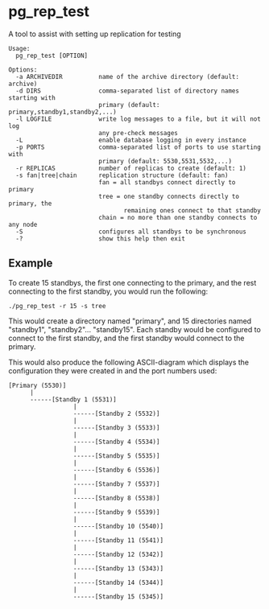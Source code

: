 pg_rep_test
===========

A tool to assist with setting up replication for testing

	Usage:
	  pg_rep_test [OPTION]
	
	Options:
	  -a ARCHIVEDIR          name of the archive directory (default: archive)
	  -d DIRS                comma-separated list of directory names starting with
	                         primary (default: primary,standby1,standby2,...)
	  -l LOGFILE             write log messages to a file, but it will not log
	                         any pre-check messages
	  -L                     enable database logging in every instance
	  -p PORTS               comma-separated list of ports to use starting with
	                         primary (default: 5530,5531,5532,...)
	  -r REPLICAS            number of replicas to create (default: 1)
	  -s fan|tree|chain      replication structure (default: fan)
	                         fan = all standbys connect directly to primary
	                         tree = one standby connects directly to primary, the
	                                remaining ones connect to that standby
	                         chain = no more than one standby connects to any node
	  -S                     configures all standbys to be synchronous
	  -?                     show this help then exit


## Example

To create 15 standbys, the first one connecting to the primary, and the rest connecting
to the first standby, you would run the following:

`./pg_rep_test -r 15 -s tree`

This would create a directory named "primary", and 15 directories named
"standby1", "standby2"... "standby15".  Each standby would be configured
to connect to the first standby, and the first standby would connect
to the primary.

This would also produce the following ASCII-diagram which displays the
configuration they were created in and the port numbers used:

	[Primary (5530)]
	      |
	      ------[Standby 1 (5531)]
	                  |
	                  ------[Standby 2 (5532)]
	                  |
	                  ------[Standby 3 (5533)]
	                  |
	                  ------[Standby 4 (5534)]
	                  |
	                  ------[Standby 5 (5535)]
	                  |
	                  ------[Standby 6 (5536)]
	                  |
	                  ------[Standby 7 (5537)]
	                  |
	                  ------[Standby 8 (5538)]
	                  |
	                  ------[Standby 9 (5539)]
	                  |
	                  ------[Standby 10 (5540)]
	                  |
	                  ------[Standby 11 (5541)]
	                  |
	                  ------[Standby 12 (5342)]
	                  |
	                  ------[Standby 13 (5343)]
	                  |
	                  ------[Standby 14 (5344)]
	                  |
	                  ------[Standby 15 (5345)]
	
